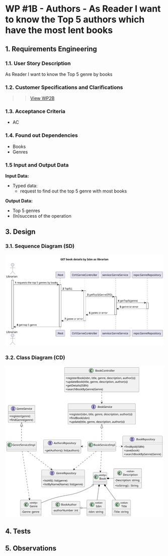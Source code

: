 # WP #1B - Authors - As Reader I want to know the Top 5 authors which have the most lent books

## 1. Requirements Engineering
### 1.1. User Story Description

As Reader I want to know the Top 5 genre by books 
### 1.2. Customer Specifications and Clarifications

>>[View WP2B](../Book.md/)



### 1.3. Acceptance Criteria
- AC

### 1.4. Found out Dependencies
- Books 
- Genres

### 1.5 Input and Output Data

**Input Data:**

* Typed data:
   - request to find out the top 5 genre with most books

**Output Data:**

* Top 5 genres 
* (In)success of the operation



## 3. Design
### 3.1. Sequence Diagram (SD)
![SD](Ph2-10-KnowTop5GenreByBooks.svg)
### 3.2. Class Diagram (CD)
![CD](../WP2B-Books-CD.svg)
## 4. Tests
## 5. Observations
